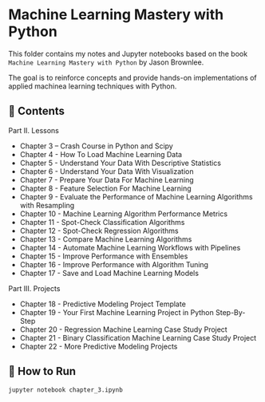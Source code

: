 # Machine Learning Mastery with Python

This folder contains my notes and Jupyter notebooks based on the book `Machine Learning Mastery with Python` by Jason Brownlee.

The goal is to reinforce concepts and provide hands-on implementations of applied machinea learning techniques with Python.

## 📖 Contents 
Part II. Lessons
- Chapter 3 – Crash Course in Python and Scipy
- Chapter 4 - How To Load Machine Learning Data
- Chapter 5 - Understand Your Data With Descriptive Statistics
- Chapter 6 - Understand Your Data With Visualization
- Chapter 7 - Prepare Your Data For Machine Learning
- Chapter 8 - Feature Selection For Machine Learning
- Chapter 9 - Evaluate the Performance of Machine Learning Algorithms with Resampling
- Chapter 10 - Machine Learning Algorithm Performance Metrics
- Chapter 11 - Spot-Check Classification Algorithms
- Chapter 12 - Spot-Check Regression Algorithms
- Chapter 13 - Compare Machine Learning Algorithms
- Chapter 14 - Automate Machine Learning Workflows with Pipelines
- Chapter 15 - Improve Performance with Ensembles
- Chapter 16 - Improve Performance with Algorithm Tuning
- Chapter 17 - Save and Load Machine Learning Models
 
Part III. Projects
- Chapter 18 - Predictive Modeling Project Template
- Chapter 19 - Your First Machine Learning Project in Python Step-By-Step
- Chapter 20 - Regression Machine Learning Case Study Project
- Chapter 21 - Binary Classification Machine Learning Case Study Project
- Chapter 22 - More Predictive Modeling Projects




## 🚀 How to Run
```bash
jupyter notebook chapter_3.ipynb
